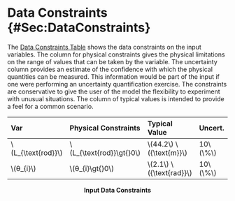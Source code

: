 # Data Constraints {#Sec:DataConstraints}

The [Data Constraints Table](./SecDataConstraints.md#Table:InDataConstraints) shows the data constraints on the input variables. The column for physical constraints gives the physical limitations on the range of values that can be taken by the variable. The uncertainty column provides an estimate of the confidence with which the physical quantities can be measured. This information would be part of the input if one were performing an uncertainty quantification exercise. The constraints are conservative to give the user of the model the flexibility to experiment with unusual situations. The column of typical values is intended to provide a feel for a common scenario.

<div id="Table:InDataConstraints"></div>

|Var                  |Physical Constraints       |Typical Value               |Uncert.    |
|:--------------------|:--------------------------|:---------------------------|:----------|
|\\(L\_{\text{rod}}\\)|\\(L\_{\text{rod}}\gt{}0\\)|\\(44.2\\) \\({\text{m}}\\) |10\\(\\%\\)|
|\\(θ\_{i}\\)         |\\(θ\_{i}\gt{}0\\)         |\\(2.1\\) \\({\text{rad}}\\)|10\\(\\%\\)|

**<p align="center">Input Data Constraints</p>**
